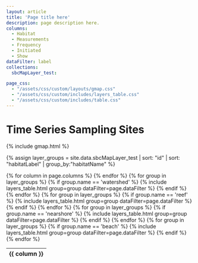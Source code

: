 ```yaml
---
layout: article
title: 'Page title here'
description: page description here.
columns:
  - Habitat
  - Measurements
  - Frequency
  - Initiated
  - Show
dataFilter: label
collections:
  sbcMapLayer_test:

page_css:
  - "/assets/css/custom/layouts/gmap.css"
  - "/assets/css/custom/includes/layers_table.css"
  - "/assets/css/custom/includes/table.css"
---
```


<h1>Time Series Sampling Sites</h1>

<div id="secondary-container">
  {% include gmap.html %}

  {% assign layer_groups = site.data.sbcMapLayer_test | sort: "id" | sort: "habitatLabel" | group_by:"habitatName" %}

  <div class="table-section pull-left">
    <table class="table">
      <thead id="table_header_{{layer_groups.name}}">
        <tr class="title-row">
          {% for column in page.columns %}
            <th>{{ column }}</th>
          {% endfor %}
        </tr>
      </thead>
      <tbody id="myTable">
        {% for group in layer_groups %}
          {% if group.name == 'watershed' %}
            {% include layers_table.html
              group=group
              dataFilter=page.dataFilter %}
          {% endif %}
        {% endfor %}
        {% for group in layer_groups %}
          {% if group.name == 'reef' %}
            {% include layers_table.html
              group=group
              dataFilter=page.dataFilter %}
          {% endif %}
        {% endfor %}
        {% for group in layer_groups %}
          {% if group.name == 'nearshore' %}
            {% include layers_table.html
              group=group
              dataFilter=page.dataFilter %}
          {% endif %}
        {% endfor %}
        {% for group in layer_groups %}
          {% if group.name == 'beach' %}
            {% include layers_table.html
              group=group
              dataFilter=page.dataFilter %}
          {% endif %}
        {% endfor %}
      </tbody>
    </table>
  </div>

  <!-- Popup Modal -->
  <div id="layer-modal" class="modal" tabindex="-1" role="dialog">
    <div class="modal-dialog" role="document">
      <div class="modal-content">
        <div class="modal-body">
        </div>
      </div>
    </div>
  </div>
</div>

<script src="/assets/js/gmap.js"></script>

<!-- Current API is just for development, need a new key -->
<script src="https://maps.googleapis.com/maps/api/js?key={{site.google_maps_api_key}}&callback=initMap"></script>
